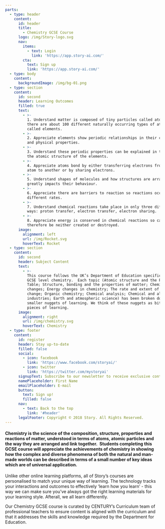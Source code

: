 ```yaml
---
parts:
  - type: header
    content:
      id: header
      title:
        - Chemistry GCSE Course
      logo: /img/Story-logo.svg
      nav:
        items:
          - text: Login
            link: 'https://app.story-ai.com/'
        cta:
          text: Sign up
          link: 'https://app.story-ai.com/'
  - type: body
    content:
      backgroundImage: /img/bg-01.png
  - type: section
    content:
      id: second
      header: Learning Outcomes
      filled: true
      text:
        - >-
          1. Understand matter is composed of tiny particles called atoms and
          there are about 100 different naturally occurring types of atoms
          called elements.
        - >-
          2. Appreciate elements show periodic relationships in their chemical
          and physical properties.
        - >-
          3. Understand these periodic properties can be explained in terms of
          the atomic structure of the elements.
        - >-
          4. Appreciate atoms bond by either transferring electrons from one
          atom to another or by sharing electrons.
        - >-
          5. Understand shapes of molecules and how structures are arranged
          greatly impacts their behaviour.
        - >-
          6. Appreciate there are barriers to reaction so reactions occur at
          different rates.
        - >-
          7. Understand chemical reactions take place in only three different
          ways: proton transfer, electron transfer, electron sharing.
        - >-
          8. Appreciate energy is conserved in chemical reactions so can
          therefore be neither created or destroyed.
      image:
        alignment: left
        url: /img/Rocket.svg
        hoverText: Rocket
  - type: section
    content:
      id: second
      header: Subject Content
      text:
        - >-
          This course follows the UK’s Department of Education specification for
          GCSE level chemistry.  Each topic (Atomic structure and the Periodic
          Table; Structure, bonding and the properties of matter; Chemical
          changes; Energy changes in chemistry; The rate and extent of chemical
          change; Organic chemistry; Chemical analysis; Chemical and allied
          industries; Earth and atmospheric science) has been broken down into
          smaller nuggets of learning. We think of these nuggets as bite-sized
          pieces of learning.
      image:
        alignment: right
        url: /img/chemistry.svg
        hoverText: Chemistry
  - type: footer
    content:
      id: register
      header: Stay up-to-date
      filled: false
      social:
        - icon: facebook
          link: 'https://www.facebook.com/storyai/'
        - icon: twitter
          link: 'https://twitter.com/mystoryai'
      signupText: Subscribe to our newsletter to receive exclusive content.
      namePlaceholder: First Name
      emailPlaceholder: E-mail
      button:
        text: Sign up!
        filled: false
      nav:
        - text: Back to the top
          link: '#header'
      legalFooter: Copyright © 2018 Story. All Rights Reserved.
---
```


#### Chemistry is the science of the composition, structure, properties and reactions of matter, understood in terms of atoms, atomic particles and the way they are arranged and link together.  Students completing this GCSE course will appreciate the achievements of chemistry in showing how the complex and diverse phenomena of both the natural and man-made worlds can be described in terms of a small number of key ideas which are of universal application.

Unlike other online learning platforms, all of Story’s courses are personalised to match your unique way of learning. The technology tracks your interactions and outcomes to effectively ‘learn how you learn’ - this way we can make sure you’ve always got the right learning materials for your learning style. Afterall, we all learn differently.

Our Chemistry GCSE course is curated by CENTURY’s Curriculum team of professional teachers to ensure content is aligned with the curriculum and that it addresses the skills and knowledge required by the Department for Education.